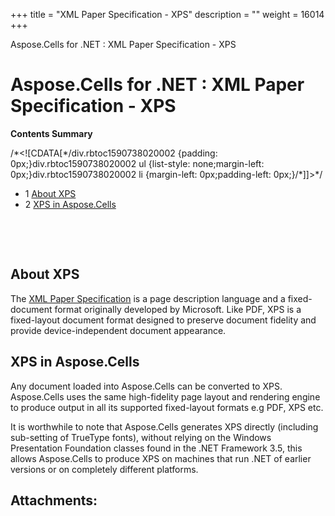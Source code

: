 +++
title = "XML Paper Specification - XPS" 
description = "" 
weight = 16014 
+++

Aspose.Cells for .NET : XML Paper Specification - XPS  

# Aspose.Cells for .NET : XML Paper Specification - XPS


**Contents Summary**

/\*<!\[CDATA\[\*/div.rbtoc1590738020002 {padding: 0px;}div.rbtoc1590738020002 ul {list-style: none;margin-left: 0px;}div.rbtoc1590738020002 li {margin-left: 0px;padding-left: 0px;}/\*\]\]>\*/

*   1 [About XPS](#XMLPaperSpecification-XPS-AboutXPS)
*   2 [XPS in Aspose.Cells](#XMLPaperSpecification-XPS-XPSinAspose.Cells)

 

 

## About XPS


The [XML Paper Specification](http://en.wikipedia.org/wiki/XML_Paper_Specification) is a page description language and a fixed-document format originally developed by Microsoft. Like PDF, XPS is a fixed-layout document format designed to preserve document fidelity and provide device-independent document appearance.

## XPS in Aspose.Cells

Any document loaded into Aspose.Cells can be converted to XPS. Aspose.Cells uses the same high-fidelity page layout and rendering engine to produce output in all its supported fixed-layout formats e.g PDF, XPS etc.

It is worthwhile to note that Aspose.Cells generates XPS directly (including sub-setting of TrueType fonts), without relying on the Windows Presentation Foundation classes found in the .NET Framework 3.5, this allows Aspose.Cells to produce XPS on machines that run .NET of earlier versions or on completely different platforms.

## Attachments:


